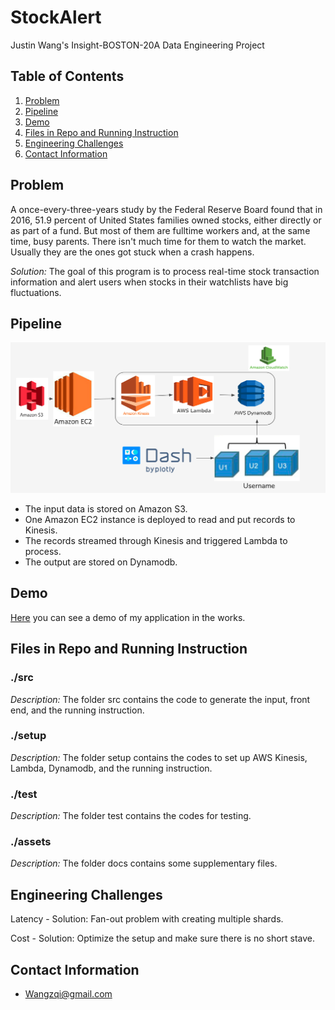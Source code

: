 # StockAlert
Justin Wang's Insight-BOSTON-20A Data Engineering Project

## Table of Contents
1. [Problem](README.md#problem)
1. [Pipeline](README.md#Pipeline)
1. [Demo](README.md#demo)
1. [Files in Repo and Running Instruction](README.md#files-in-repo-and-running-instruction)
1. [Engineering Challenges](README.md#Engineering-Challenges)
1. [Contact Information](README.md#contact-information)

## Problem

A once-every-three-years study by the Federal Reserve Board found that in 2016, 51.9 percent of United States families owned stocks, either directly or as part of a fund. But most of them are fulltime workers and, at the same time, busy parents. There isn't much time for them to watch the market. Usually they are the ones got stuck when a crash happens. 

*Solution:* The goal of this program is to process real-time stock transaction information and alert users when stocks in their watchlists have big fluctuations.


## Pipeline

![Pipeline](docs/Pipeline.png)

* The input data is stored on Amazon S3.
* One Amazon EC2 instance is deployed to read and put records to Kinesis.
* The records streamed through Kinesis and triggered Lambda to process. 
* The output are stored on Dynamodb. 


## Demo

[Here](https://docs.google.com/presentation/d/1Hfd_69M8oH_Z5qKHjjJgYDO-kT6uJuBI7YAezgpVQqw/edit) you can see a demo of my application in the works. 


## Files in Repo and Running Instruction
### ./src
*Description:* The folder src contains the code to generate the input, front end, and the running instruction.
### ./setup
*Description:* The folder setup contains the codes to set up AWS Kinesis, Lambda, Dynamodb, and the running instruction. 
### ./test
*Description:* The folder test contains the codes for testing.
### ./assets
*Description:* The folder docs contains some supplementary files.

## Engineering Challenges
Latency - Solution: Fan-out problem with creating multiple shards.

Cost - Solution: Optimize the setup and make sure there is no short stave.

## Contact Information
* Wangzqi@gmail.com
